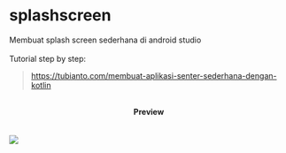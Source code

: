 # splashscreen
Membuat splash screen sederhana di android studio
<br/>
<br/>
Tutorial step by step:
> <a href="https://tubianto.com/membuat-aplikasi-senter-sederhana-dengan-kotlin/">https://tubianto.com/membuat-aplikasi-senter-sederhana-dengan-kotlin</a>
<br/>
<center><b>Preview</b></center>
<br/>
<br/>
<img src="https://tubianto.com/wp-content/uploads/2021/02/torchflashlight_on-360x414.png">
